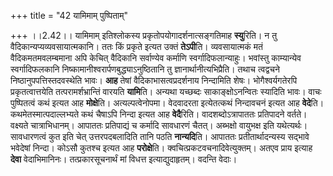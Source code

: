 +++
title = "42 यामिमाम् पुष्पिताम्"

+++
।।2.42।। यामिमाम् इतिश्लोकस्य प्रकृतोपयोगादर्शनात्सङ्गतिमाह
**स्यु**रिति। न तु वैदिकान्यप्यव्यवसायात्मकानि। ततः किं प्रकृते इत्यत
उक्तं **तेऽपी**ति। व्यवसायात्मकं मतं वैदिकमतमवलम्बमाना अपि केचित्
वैदिकानि सर्वाण्येव कर्माणि स्वर्गादिफलान्याहुः। भवांस्तु काम्यान्येव
स्वर्गादिफलकानि निष्कामानीश्वरार्पणबुद्ध्याऽनुष्ठितानि तु
ज्ञानार्थानीत्यभिप्रैति। तथाच त्वद्वचने निष्ठानुपपत्तिस्तदवस्थेति भावः।
**आह** तेषां वैदिकाभासत्वप्रदर्शनाय निन्दामिति शेषः। भोगैश्वर्यगतेरपि
प्रकृतत्वात्तयेति तत्परामर्शभ्रान्तिं वारयति **यामि**ति। अन्यथा
यच्छब्दः साकाङ्क्षोऽनन्वितः स्यादिति भावः। वाचः पुष्पितत्वं कथं इत्यत आह
**मोक्षे**ति। अत्यल्पत्वेनोपमा। वेदवादरता इत्येतत्कथं निन्दावचनं इत्यत
आह **वेदे**ति। कथमेतस्मात्पदाल्लभ्यते कथं चैषाऽपि निन्दा इत्यत आह
**वेदै**रिति। वादशब्दोऽत्रापाततः प्रतिपादने वर्तते। वक्ष्यते
चात्राभिधानम्। आपाततः प्रतिपाद्यं च कर्मादि सावधारणं चैतत्। अब्भक्षो
वायुभक्ष इति यथेत्यर्थः। सावधारणत्वं कुत इति चेत् उत्तरपदबलादिति तानि
पठति **नान्यदि**ति। आपाततः प्रतीतार्थादन्यस्य सद्भावे भवेदेषां निन्दा।
कोऽसौ कुतश्च इत्यत आह **परोक्षे**ति। क्वचित्प्रकटवचनादिवेत्युक्तम्।
अतएव प्राय इत्याह **देवा** वेदाभिमानिनः। तत्प्रकारसूचनार्थं मां विधत्त
इत्याद्युदाहृतम्। वदन्ति वेदाः।  
